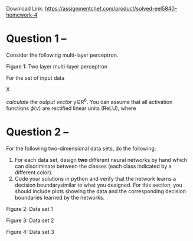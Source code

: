 Download Link: https://assignmentchef.com/product/solved-eel5840-homework-4
<br>
<h1>Question 1 –</h1>

Consider the following multi-layer perceptron.

Figure 1: Two layer multi-layer perceptron

For the set of input data

X

<em>calculate the output vector </em>y∈R<sup>6</sup>. You can assume that all activation functions <em>ϕ</em>(<em>ν</em>) are rectified linear units (ReLU), where

<h1>Question 2 –</h1>

For the following two-dimensional data sets, do the following:

<ol>

 <li>For each data set, design <strong>two </strong>different neural networks by hand which can discriminate between the classes (each class indicated by a different color).</li>

 <li>Code your solutions in python and verify that the network learns a decision boundarysimilar to what you designed. For this section, you should include plots showing the data and the corresponding decision boundaries learned by the networks.</li>

</ol>

Figure 2: Data set 1

Figure 3: Data set 2

Figure 4: Data set 3